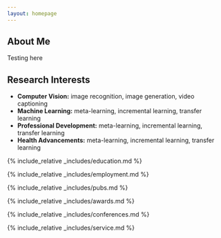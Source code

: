 ```yaml
---
layout: homepage
---
```


## About Me

Testing here

## Research Interests

- **Computer Vision:** image recognition, image generation, video captioning
- **Machine Learning:** meta-learning, incremental learning, transfer learning
- **Professional Development:** meta-learning, incremental learning, transfer learning
- **Health Advancements:** meta-learning, incremental learning, transfer learning
  
{% include_relative _includes/education.md %}

{% include_relative _includes/employment.md %}

{% include_relative _includes/pubs.md %}

<!--{% include_relative _includes/art.md %}--> <!-- you can escape this line if you don't have any art examples -->

{% include_relative _includes/awards.md %}

{% include_relative _includes/conferences.md %}

{% include_relative _includes/service.md %}
